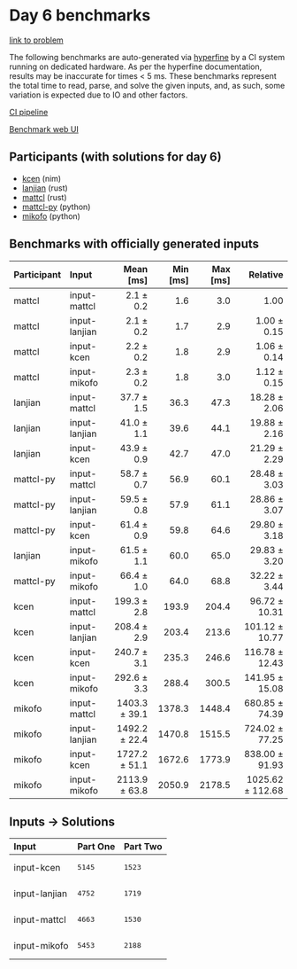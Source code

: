 # Day 6 benchmarks

[link to problem](https://adventofcode.com/2024/day/6)

The following benchmarks are auto-generated via
[hyperfine](https://github.com/sharkdp/hyperfine) by a CI system running on
dedicated hardware. As per the hyperfine documentation, results may be
inaccurate for times < 5 ms. These benchmarks represent the total time to read,
parse, and solve the given inputs, and, as such, some variation is expected due
to IO and other factors.

[CI pipeline](http://ci.papercode.net:8080/teams/main/pipelines/aoc2024)

[Benchmark web UI](https://aoc.ancalagon.black)


## Participants (with solutions for day 6)

- [kcen](https://github.com/kcen/aoc2024) (nim)
- [lanjian](https://github.com/lanjian/aoc-2024) (rust)
- [mattcl](https://github.com/mattcl/aoc2024) (rust)
- [mattcl-py](https://github.com/mattcl/aoc2024-py) (python)
- [mikofo](https://github.com/mikofo/aoc2024) (python)


## Benchmarks with officially generated inputs

| Participant | Input | Mean [ms] | Min [ms] | Max [ms] | Relative |
|:---|:---|---:|---:|---:|---:|
| mattcl | input-mattcl | 2.1 ± 0.2 | 1.6 | 3.0 | 1.00 |
| mattcl | input-lanjian | 2.1 ± 0.2 | 1.7 | 2.9 | 1.00 ± 0.15 |
| mattcl | input-kcen | 2.2 ± 0.2 | 1.8 | 2.9 | 1.06 ± 0.14 |
| mattcl | input-mikofo | 2.3 ± 0.2 | 1.8 | 3.0 | 1.12 ± 0.15 |
| lanjian | input-mattcl | 37.7 ± 1.5 | 36.3 | 47.3 | 18.28 ± 2.06 |
| lanjian | input-lanjian | 41.0 ± 1.1 | 39.6 | 44.1 | 19.88 ± 2.16 |
| lanjian | input-kcen | 43.9 ± 0.9 | 42.7 | 47.0 | 21.29 ± 2.29 |
| mattcl-py | input-mattcl | 58.7 ± 0.7 | 56.9 | 60.1 | 28.48 ± 3.03 |
| mattcl-py | input-lanjian | 59.5 ± 0.8 | 57.9 | 61.1 | 28.86 ± 3.07 |
| mattcl-py | input-kcen | 61.4 ± 0.9 | 59.8 | 64.6 | 29.80 ± 3.18 |
| lanjian | input-mikofo | 61.5 ± 1.1 | 60.0 | 65.0 | 29.83 ± 3.20 |
| mattcl-py | input-mikofo | 66.4 ± 1.0 | 64.0 | 68.8 | 32.22 ± 3.44 |
| kcen | input-mattcl | 199.3 ± 2.8 | 193.9 | 204.4 | 96.72 ± 10.31 |
| kcen | input-lanjian | 208.4 ± 2.9 | 203.4 | 213.6 | 101.12 ± 10.77 |
| kcen | input-kcen | 240.7 ± 3.1 | 235.3 | 246.6 | 116.78 ± 12.43 |
| kcen | input-mikofo | 292.6 ± 3.3 | 288.4 | 300.5 | 141.95 ± 15.08 |
| mikofo | input-mattcl | 1403.3 ± 39.1 | 1378.3 | 1448.4 | 680.85 ± 74.39 |
| mikofo | input-lanjian | 1492.2 ± 22.4 | 1470.8 | 1515.5 | 724.02 ± 77.25 |
| mikofo | input-kcen | 1727.2 ± 51.1 | 1672.6 | 1773.9 | 838.00 ± 91.93 |
| mikofo | input-mikofo | 2113.9 ± 63.8 | 2050.9 | 2178.5 | 1025.62 ± 112.68 |


## Inputs -> Solutions

| Input | Part One | Part Two |
|:---|:---|:---|
|input-kcen|<pre>5145</pre>|<pre>1523</pre>|
|input-lanjian|<pre>4752</pre>|<pre>1719</pre>|
|input-mattcl|<pre>4663</pre>|<pre>1530</pre>|
|input-mikofo|<pre>5453</pre>|<pre>2188</pre>|
